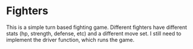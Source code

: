 # Fighters
This is a simple turn based fighting game. Different fighters have different stats (hp, strength, defense, etc) and a different move 
set. I still need to implement the driver function, which runs the game.
